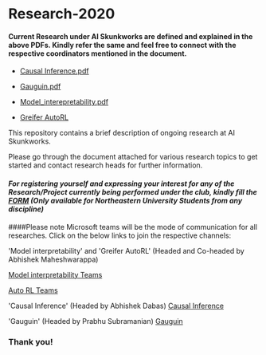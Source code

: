 # Research-2020
#### Current Research under AI Skunkworks are defined and explained in the above PDFs. Kindly refer the same and feel free to connect with the respective coordinators mentioned in the document.


- [Causal Inference.pdf](https://github.com/neuaiskunkworks/Research-2020/blob/master/Causal%20Inference.pdf)

- [Gauguin.pdf](https://github.com/neuaiskunkworks/Research-2020/blob/master/Gauguin.pdf)

- [Model_interepretability.pdf](https://github.com/neuaiskunkworks/Research-2020/blob/master/Model_interepretability.pdf)

- [Greifer AutoRL](https://github.com/neuaiskunkworks/Research-2020/blob/master/Greifer%20AutoRL.pdf)

This repository contains a brief description of ongoing research at AI Skunkworks.

Please go through the document attached for various research topics to get started and contact research heads for further information.

#### <i>For registering yourself and expressing your interest for any of the Research/Project currently being performed under the club, kindly fill the [FORM](https://forms.office.com/Pages/ResponsePage.aspx?id=gcLuqKOqrk2sm5o5i5IV52PXxpsXCd9MoG8dFRYB16pUNkVMNElFU0k2UFdTOVZWR0NRUFdGQkM0TC4u) (Only available for Northeastern University Students from any discipline)</i>

####Please note Microsoft teams will be the mode of communication for all researches. 
Click on the below links to join the respective channels:

'Model interpretability' and 'Greifer AutoRL' (Headed and Co-headed by Abhishek Maheshwarappa) 

[Model interpretability Teams](https://teams.microsoft.com/l/channel/19%3a37e239adcac340f7997a8f85cf973742%40thread.tacv2/Model_Interpretability?groupId=a3f4c2cc-bf92-475f-80b4-dd4c27aa5cd1&tenantId=a8eec281-aaa3-4dae-ac9b-9a398b9215e7) 


[Auto RL Teams](https://teams.microsoft.com/l/channel/19%3af1f41493b7dd4d7fa1dc4f809d9b5604%40thread.tacv2/Auto-Reinforcement-Learning?groupId=a3f4c2cc-bf92-475f-80b4-dd4c27aa5cd1&tenantId=a8eec281-aaa3-4dae-ac9b-9a398b9215e7)

'Causal Inference' (Headed by Abhishek Dabas)
[Causal Inference](https://teams.microsoft.com/l/team/19%3a9063a758b4774908b7bb74a0514818df%40thread.tacv2/conversations?groupId=a3f4c2cc-bf92-475f-80b4-dd4c27aa5cd1&tenantId=a8eec281-aaa3-4dae-ac9b-9a398b9215e7)

'Gauguin' (Headed by Prabhu Subramanian)
[Gauguin](https://teams.microsoft.com/l/channel/19%3a35bc6c53aeb04c579ff572974e86be9d%40thread.tacv2/Gauguin%2520AutoViz?groupId=a3f4c2cc-bf92-475f-80b4-dd4c27aa5cd1&tenantId=a8eec281-aaa3-4dae-ac9b-9a398b9215e7)


### Thank you!
